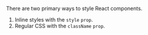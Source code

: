 
There are two primary ways to style React components.

1. Inline styles with the `style` `prop`.
2. Regular CSS with the `className` `prop`.
